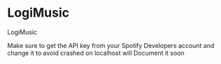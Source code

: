 # LogiMusic
LogiMusic

Make sure to get the API key from your Spotify Developers account and change it to avoid crashed on localhost
will Document it soon
